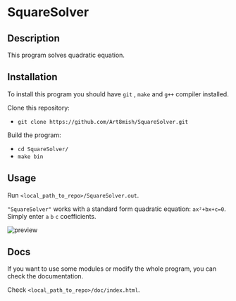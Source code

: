 # SquareSolver

## Description

This program solves quadratic equation.

## Installation

To install this program you should have `git` , `make` and `g++` compiler installed.

Clone this repository:
- `git clone https://github.com/Art8mish/SquareSolver.git` 

Build the program:
- `cd SquareSolver/`
- `make bin`

## Usage

Run `<local_path_to_repo>/SquareSolver.out`.

`"SquareSolver"` works with a standard form quadratic equation: `ax²+bx+c=0`. Simply enter `a` `b` `c` coefficients.

![preview](https://user-images.githubusercontent.com/111497619/187561118-10780108-9fb2-4b93-8ebc-2fc77b6dd3aa.png)

## Docs

If you want to use some modules or modify the whole program, you can check the documentation.

Check `<local_path_to_repo>/doc/index.html`.
